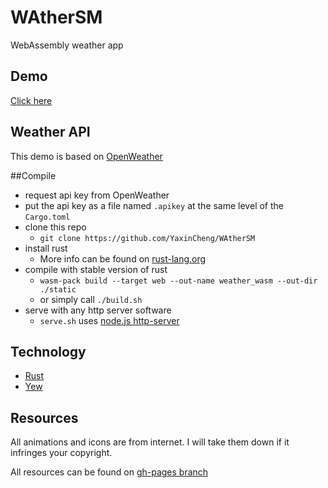 # WAtherSM

WebAssembly weather app

## Demo
[Click here](https://yaxincheng.github.io/WAtherSM/)

## Weather API
This demo is based on [OpenWeather](https://openweathermap.org)

##Compile
- request api key from OpenWeather
- put the api key as a file named `.apikey` at the same level of the `Cargo.toml`
- clone this repo
    - `git clone https://github.com/YaxinCheng/WAtherSM`
- install rust
    - More info can be found on [rust-lang.org](https://www.rust-lang.org/tools/install)
- compile with stable version of rust
    - `wasm-pack build --target web --out-name weather_wasm --out-dir ./static`
    - or simply call `./build.sh`
- serve with any http server software
    - `serve.sh` uses [node.js http-server](https://www.npmjs.com/package/http-server)

## Technology
- [Rust](https://www.rust-lang.org)
- [Yew](https://yew.rs)

## Resources
All animations and icons are from internet. I will take them down if it infringes your copyright.

All resources can be found on [gh-pages branch](https://github.com/YaxinCheng/WAtherSM/tree/gh-pages)
